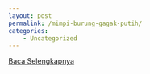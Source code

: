 ```yaml
---
layout: post
permalink: /mimpi-burung-gagak-putih/
categories:
    - Uncategorized
---
```


[Baca Selengkapnya](/02)